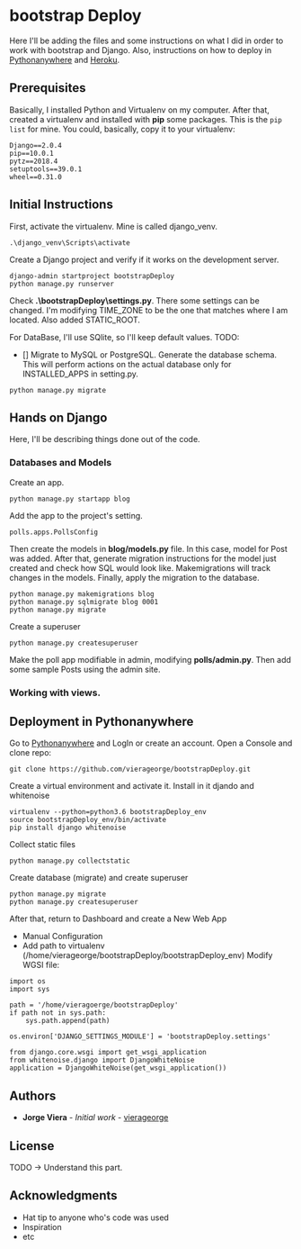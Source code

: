 # bootstrap Deploy

Here I'll be adding the files and some instructions on what I did in order to work with bootstrap and Django. Also, instructions on how to deploy in [Pythonanywhere](https://wwww.pythonanywhere.com) and [Heroku](https://www.heroku.com/).

## Prerequisites
Basically, I installed Python and Virtualenv on my computer. After that, created a virtualenv and installed with **pip** some packages. This is the `pip list` for mine. You could, basically, copy it to your virtualenv:
```
Django==2.0.4
pip==10.0.1
pytz==2018.4
setuptools==39.0.1
wheel==0.31.0
```
## Initial Instructions
First, activate the virtualenv. Mine is called django_venv.
```
.\django_venv\Scripts\activate
```
Create a Django project and verify if it works on the development server.
```
django-admin startproject bootstrapDeploy
python manage.py runserver
```
Check **.\bootstrapDeploy\settings.py**. There some settings can be changed. I'm modifying TIME_ZONE to be the one that matches where I am located. Also added STATIC_ROOT.

For DataBase, I'll use SQlite, so I'll keep default values.
TODO:
- [] Migrate to MySQL or PostgreSQL.
Generate the database schema. This will perform actions on the actual database only for INSTALLED_APPS in setting.py.
```
python manage.py migrate
```

## Hands on Django
Here, I'll be describing things done out of the code.

### Databases and Models
Create an app.
```
python manage.py startapp blog
```
Add the app to the project's setting.
```
polls.apps.PollsConfig
```
Then create the models in **blog/models.py** file. In this case, model for Post was added. After that, generate migration instructions for the model just created and check how SQL would look like. Makemigrations will track changes in the models. Finally, apply the migration to the database.
```
python manage.py makemigrations blog
python manage.py sqlmigrate blog 0001
python manage.py migrate
```
Create a superuser
```
python manage.py createsuperuser
```
Make the poll app modifiable in admin, modifying **polls/admin.py**. Then add some sample Posts using the admin site.

### Working with views.


## Deployment in Pythonanywhere
Go to [Pythonanywhere](https://wwww.pythonanywhere.com) and LogIn or create an account. Open a Console and clone repo:
```
git clone https://github.com/vierageorge/bootstrapDeploy.git
```
Create a virtual environment and activate it. Install in it djando and whitenoise
```
virtualenv --python=python3.6 bootstrapDeploy_env
source bootstrapDeploy_env/bin/activate
pip install django whitenoise
```
Collect static files
```
python manage.py collectstatic
```
Create database (migrate) and create superuser
```
python manage.py migrate
python manage.py createsuperuser
```
After that, return to Dashboard and create a New Web App
- Manual Configuration
- Add path to virtualenv (/home/vierageorge/bootstrapDeploy/bootstrapDeploy_env)
Modify WGSI file:
```
import os
import sys

path = '/home/vieragoerge/bootstrapDeploy'
if path not in sys.path:
    sys.path.append(path)

os.environ['DJANGO_SETTINGS_MODULE'] = 'bootstrapDeploy.settings'

from django.core.wsgi import get_wsgi_application
from whitenoise.django import DjangoWhiteNoise
application = DjangoWhiteNoise(get_wsgi_application())
```

## Authors
* **Jorge Viera** - *Initial work* - [vierageorge](https://github.com/Vierageorge)

## License
TODO -> Understand this part.

## Acknowledgments

* Hat tip to anyone who's code was used
* Inspiration
* etc
